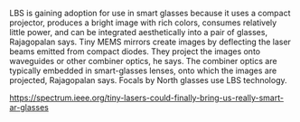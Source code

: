 LBS is gaining adoption for use in smart glasses because it uses a compact projector, produces a bright image with rich colors, consumes relatively little power, and can be integrated aesthetically into a pair of glasses, Rajagopalan says. Tiny MEMS mirrors create images by deflecting the laser beams emitted from compact diodes. They project the images onto waveguides or other combiner optics, he says. The combiner optics are typically embedded in smart-glasses lenses, onto which the images are projected, Rajagopalan says. Focals by North glasses use LBS technology.

https://spectrum.ieee.org/tiny-lasers-could-finally-bring-us-really-smart-ar-glasses